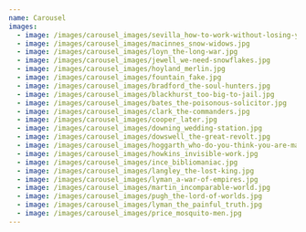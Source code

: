 ```yaml
---
name: Carousel
images:
  - image: /images/carousel_images/sevilla_how-to-work-without-losing-your-mind.jpg
  - image: /images/carousel_images/macinnes_snow-widows.jpg
  - image: /images/carousel_images/loyn_the-long-war.jpg
  - image: /images/carousel_images/jewell_we-need-snowflakes.jpg
  - image: /images/carousel_images/hoyland_merlin.jpg
  - image: /images/carousel_images/fountain_fake.jpg
  - image: /images/carousel_images/bradford_the-soul-hunters.jpg
  - image: /images/carousel_images/blackhurst_too-big-to-jail.jpg
  - image: /images/carousel_images/bates_the-poisonous-solicitor.jpg
  - image: /images/carousel_images/clark_the-commanders.jpg
  - image: /images/carousel_images/cooper_later.jpg
  - image: /images/carousel_images/downing_wedding-station.jpg
  - image: /images/carousel_images/dowswell_the-great-revolt.jpg
  - image: /images/carousel_images/hoggarth_who-do-you-think-you-are-maggie-pink.jpg
  - image: /images/carousel_images/howkins_invisible-work.jpg
  - image: /images/carousel_images/ince_bibliomaniac.jpg
  - image: /images/carousel_images/langley_the-lost-king.jpg
  - image: /images/carousel_images/lyman_a-war-of-empires.jpg
  - image: /images/carousel_images/martin_incomparable-world.jpg
  - image: /images/carousel_images/pugh_the-lord-of-worlds.jpg
  - image: /images/carousel_images/lyman_the_painful_truth.jpg
  - image: /images/carousel_images/price_mosquito-men.jpg
---
```

